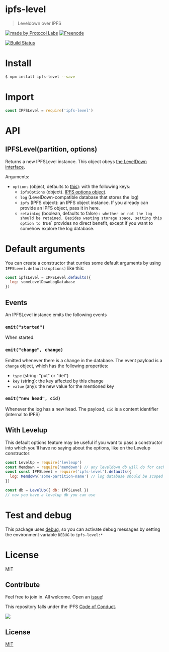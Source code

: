 # ipfs-level

> Leveldown over IPFS


[![made by Protocol Labs](https://img.shields.io/badge/made%20by-Protocol%20Labs-blue.svg?style=flat-square)](https://protocol.io)
[![Freenode](https://img.shields.io/badge/freenode-%23ipfs-blue.svg?style=flat-square)](http://webchat.freenode.net/?channels=%23ipfs)

[![Build Status](https://travis-ci.org/ipfs-shipyard/ipfs-level.svg?branch=master)](https://travis-ci.org/ipfs-shipyard/ipfs-level)

# Install

```bash
$ npm install ipfs-level --save
```

# Import

```js
const IPFSLevel = require('ipfs-level')
```

# API

## IPFSLevel(partition, options)

Returns a new IPFSLevel instance. This object obeys [the LevelDown interface](https://github.com/level/leveldown).

Arguments:

* `options` (object, defaults to [this](src/default-options.js)): with the following keys:
  * `ipfsOptions` (object). [IPFS options object](https://github.com/ipfs/js-ipfs#advanced-options-when-creating-an-ipfs-node).
  * `log` (LevelDown-compatible database that stores the log)
  * `ipfs` (IPFS object): an IPFS object instance. If you already can provide an IPFS object, pass it in here.
  * `retainLog` (boolean, defaults to false`): whether or not the log should be retained. Besides wasting storage space, setting this option to `true` provides no direct benefit, except if you want to somehow explore the log database.

# Default arguments

You can create a constructor that curries some default arguments by using `IPFSLevel.defaults(options)` like this:

```js
const ipfsLevel = IPFSLevel.defaults({
  log: someLevelDownLogDatabase
})
```

## Events

An IPFSLevel instance emits the following events

### `emit("started")`

When started.

### `emit("change", change)`

Emitted whenever there is a change in the database. The event payload is a `change` object, which has the following properties:
  * `type` (string: "put" or "del")
  * `key` (string): the key affected by this change
  * `value` (any): the new value for the mentioned key

### `emit("new head", cid)`

Whenever the log has a new head. The payload, `cid` is a content identifier (internal to IPFS)


## With Levelup


This default options feature may be useful if you want to pass a constructor into which you'll have no saying about the options, like on the Levelup constructor:

```js
const LevelUp = require('levleup')
const Memdown = require('memdown') // any leveldown db will do for caching log entries
const const IPFSLevel = require('ipfs-level').defaults({
  log: Memdown('some-partition-name') // log database should be scoped to partition
})

const db = LevelUp({ db: IPFSLevel })
// now you have a levelup db you can use
```

# Test and debug

This package uses [debug](https://github.com/visionmedia/debug#readme), so you can activate debug messages by setting the environment variable `DEBUG` to `ipfs-level:*`

# License

MIT

## Contribute

Feel free to join in. All welcome. Open an [issue](https://github.com/pgte/ipfs-level/issues)!

This repository falls under the IPFS [Code of Conduct](https://github.com/ipfs/community/blob/master/code-of-conduct.md).

[![](https://cdn.rawgit.com/jbenet/contribute-ipfs-gif/master/img/contribute.gif)](https://github.com/ipfs/community/blob/master/contributing.md)

## License

[MIT](LICENSE)
